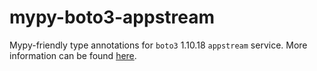# mypy-boto3-appstream

Mypy-friendly type annotations for `boto3` 1.10.18 `appstream` service.
More information can be found [here](https://github.com/vemel/mypy_boto3).